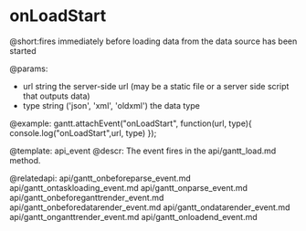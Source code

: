 onLoadStart
=============
@short:fires immediately before loading data from the data source has been started

@params:
- url	string	the server-side url (may be a static file or a server side script that outputs data)
- type	string	('json', 'xml', 'oldxml') the data type

@example:
gantt.attachEvent("onLoadStart", function(url, type){
    console.log("onLoadStart",url, type)
});


@template:	api_event
@descr:
The event fires in the api/gantt_load.md method.

@relatedapi:
    api/gantt_onbeforeparse_event.md
    api/gantt_ontaskloading_event.md
	api/gantt_onparse_event.md
	api/gantt_onbeforeganttrender_event.md
    api/gantt_onbeforedatarender_event.md
    api/gantt_ondatarender_event.md
	api/gantt_onganttrender_event.md
    api/gantt_onloadend_event.md